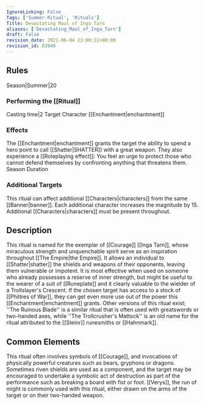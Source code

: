 ```yaml
---
IgnoreLinking: False
Tags: ['Summer-Ritual', 'Rituals']
Title: Devastating Maul of Inga Tarn
aliases: ['Devastating_Maul_of_Inga_Tarn']
draft: False
revision_date: 2021-06-04 23:00:22+00:00
revision_id: 83940
---
```


## Rules
Season|Summer|20
### Performing the [[Ritual]]
Casting time|2 Target Character
[[Enchantment|enchantment]] 
### Effects
The [[Enchantment|enchantment]] grants the target the ability to spend a hero point to call [[Shatter|SHATTER]] with a great weapon.
They also experience a [[Roleplaying effect]]: You feel an urge to protect those who cannot defend themselves by confronting anything that threatens them.
Season Duration
### Additional Targets
This ritual can affect additional [[Characters|characters]] from the same [[Banner|banner]]. Each additional character increases the magnitude by 15. Additional [[Characters|characters]] must be present throughout.
## Description
This ritual is named for the exemplar of [[Courage]] [[Inga Tarn]], whose miraculous strength and unquenchable spirit serve as an inspiration throughout [[The Empire|the Empire]]. It allows an individual to [[Shatter|shatter]] the shields and weapons of their opponents, leaving them vulnerable or impotent. It is most effective when used on someone who already possesses a reserve of inner strength, but might be useful to the wearer of a suit of [[Runeplate]] and it clearly valuable to the wielder of a Trollslayer's Crescent. If the chosen target has access to a stock of [[Philtres of War]], they can get even more use out of the power this [[Enchantment|enchantment]] grants.
Other versions of this ritual exist; ''The Ruinous Blade'' is a similar ritual that is often used with greatswords or two-handed axes, while ''The Trollcrusher's Mattock'' is an old name for the ritual attributed to the [[Steinr]] runesmiths or [[Hahnmark]].
## Common Elements
This ritual often involves symbols of [[Courage]], and invocations of physically powerful creatures such as bears, gryphons or dragons. Sometimes riven shields are used as a component, and the target may be encouraged to undertake a symbolic act of destruction as part of the performance such as breaking a board with fist or foot.
[[Verys]], the run of might is commonly used with this ritual, either drawn on the arms of the target or on their two-handed weapon.